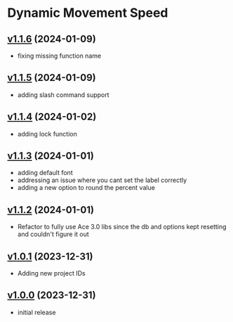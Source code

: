 # Dynamic Movement Speed

## [v1.1.6](https://github.com/rbgdevx/dynamic-movement-speed/releases/tag/v1.1.6) (2024-01-09)

- fixing missing function name

## [v1.1.5](https://github.com/rbgdevx/dynamic-movement-speed/releases/tag/v1.1.5) (2024-01-09)

- adding slash command support

## [v1.1.4](https://github.com/rbgdevx/dynamic-movement-speed/releases/tag/v1.1.4) (2024-01-02)

- adding lock function

## [v1.1.3](https://github.com/rbgdevx/dynamic-movement-speed/releases/tag/v1.1.3) (2024-01-01)

- adding default font
- addressing an issue where you cant set the label correctly
- adding a new option to round the percent value

## [v1.1.2](https://github.com/rbgdevx/dynamic-movement-speed/releases/tag/v1.1.2) (2024-01-01)

- Refactor to fully use Ace 3.0 libs since the db and options kept resetting and couldn't figure it out

## [v1.0.1](https://github.com/rbgdevx/dynamic-movement-speed/releases/tag/v1.0.1) (2023-12-31)

- Adding new project IDs

## [v1.0.0](https://github.com/rbgdevx/dynamic-movement-speed/releases/tag/v1.0.0) (2023-12-31)

- initial release
